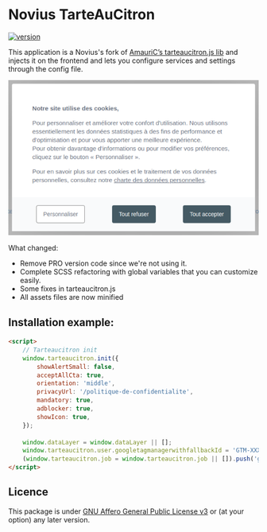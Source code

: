 # Novius TarteAuCitron

[![version]][version]

This application is a Novius's fork of [AmauriC’s tarteaucitron.js lib](https://github.com/AmauriC/tarteaucitron.js) and injects it on the frontend and lets you configure services and settings through the config file.

![tac](/screenshot.png)

What changed:  

- Remove PRO version code since we're not using it.
- Complete SCSS refactoring with global variables that you can customize easily.
- Some fixes in tarteaucitron.js
- All assets files are now minified

## Installation example:

```html
<script>
    // Tarteaucitron init
    window.tarteaucitron.init({
        showAlertSmall: false,
        acceptAllCta: true,
        orientation: 'middle',
        privacyUrl: '/politique-de-confidentialite',
        mandatory: true,
        adblocker: true,
        showIcon: true,
    });

    window.dataLayer = window.dataLayer || [];
    window.tarteaucitron.user.googletagmanagerwithfallbackId = 'GTM-XXXXXXX';
    (window.tarteaucitron.job = window.tarteaucitron.job || []).push('googletagmanagerwithfallback');
</script>
```

## Licence

This package is under [GNU Affero General Public License v3](http://www.gnu.org/licenses/agpl-3.0.html) or (at your option) any later version.

[version]: https://img.shields.io/badge/version-2.0.3-%23d85a94.svg
